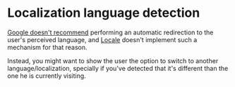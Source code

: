 # Localization language detection

[Google doesn't recommend](https://support.google.com/webmasters/answer/182192) performing an automatic redirection to the user's perceived language, and [Locale](../../reference/core-modules/locale/) doesn't implement such a mechanism for that reason.

Instead, you might want to show the user the option to switch to another language/localization, specially if you've detected that it's different than the one he is currently visiting.

